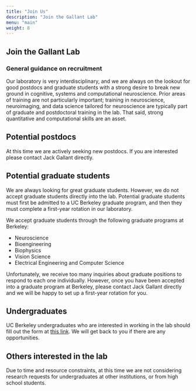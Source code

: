 ```yaml
---
title: "Join Us"
description: "Join the Gallant Lab"
menu: "main"
weight: 8
---
```


## Join the Gallant Lab

### General guidance on recruitment

Our laboratory is very interdisciplinary, and we are always on the lookout for good postdocs and graduate students with a strong desire to break new ground in cognitive, systems and computational neuroscience. Prior areas of training are not particularly important; training in neuroscience, neuroimaging, and data science tailored for neuroscience are typically part of graduate and postdoctoral training in the lab. That said, strong quantitative and computational skills are an asset.

## Potential postdocs

At this time we are actively seeking new postdocs. If you are interested please contact Jack Gallant directly.

## Potential graduate students

We are always looking for great graduate students. However, we do not accept graduate students directly into the lab. Potential graduate students must first be admitted to a UC Berkeley graduate program, and then they must complete a first-year rotation in our laboratory.

We accept graduate students through the following graduate programs at Berkeley:

- Neuroscience
- Bioengineering
- Biophysics
- Vision Science
- Electrical Engineering and Computer Science

Unfortunately, we receive too many inquiries about graduate positions to respond to each one individually. However, once you have been accepted into a graduate program at Berkeley, please contact Jack Gallant directly and we will be happy to set up a first-year rotation for you.

## Undergraduates

UC Berkeley undergraduates who are interested in working in the lab should fill out the form at [this link](https://docs.google.com/forms/d/e/1FAIpQLSc1YN-UDi8m1NQbCj4zaThVnVlPyvzmuYa8NVRBCq7oAsi8PQ/viewform?usp=header). We will get back to you if there are any opportunities.

## Others interested in the lab

Due to time and resource constraints, at this time we are not considering research requests for undergraduates at other institutions, or from high school students.
